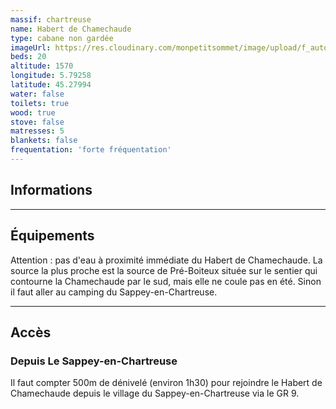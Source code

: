```yaml
---
massif: chartreuse
name: Habert de Chamechaude
type: cabane non gardée
imageUrl: https://res.cloudinary.com/monpetitsommet/image/upload/f_auto,q_auto/v1590923270/chartreuse/habert-de-chamechaude-1_usil7h.jpg
beds: 20
altitude: 1570
longitude: 5.79258
latitude: 45.27994
water: false
toilets: true
wood: true
stove: false
matresses: 5
blankets: false
frequentation: 'forte fréquentation'
---
```


## Informations

<grid :altitude="altitude" :beds="beds" :longitude="longitude" :latitude="longitude"></grid>

---

## Équipements

<grid :matresses="matresses" :blankets="blankets" :stove="stove" :wood="wood" :water="water" :toilets="toilets"></grid>

Attention : pas d'eau à proximité immédiate du Habert de Chamechaude. La source la plus proche est la source de Pré-Boiteux située sur le sentier qui contourne la Chamechaude par le sud, mais elle ne coule pas en été. Sinon il faut aller au camping du Sappey-en-Chartreuse.

---

## Accès

### Depuis Le Sappey-en-Chartreuse

Il faut compter 500m de dénivelé (environ 1h30) pour rejoindre le Habert de Chamechaude depuis le village du Sappey-en-Chartreuse via le GR 9.
